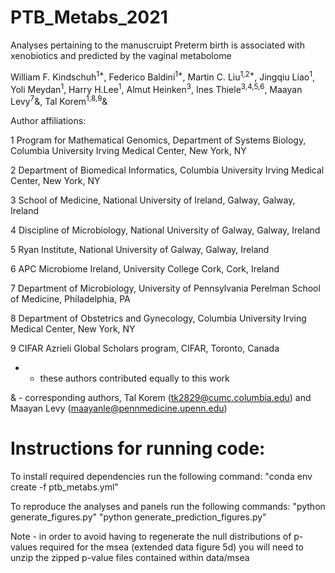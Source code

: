 # PTB_Metabs_2021
Analyses pertaining to the manuscruipt Preterm birth is associated with xenobiotics and predicted by the vaginal metabolome

William F. Kindschuh<sup>1*</sup>, Federico Baldini<sup>1*</sup>, Martin C. Liu<sup>1,2*</sup>, Jingqiu Liao<sup>1</sup>, Yoli Meydan<sup>1</sup>, 
Harry H.Lee<sup>1</sup>, Almut Heinken<sup>3</sup>, Ines Thiele<sup>3,4,5,6</sup>, Maayan Levy<sup>7</sup>&, Tal Korem<sup>1,8,9</sup>&

Author affiliations:

1 Program for Mathematical Genomics, Department of Systems Biology, Columbia University Irving Medical Center, New York, NY

2 Department of Biomedical Informatics, Columbia University Irving Medical Center, New York, NY

3 School of Medicine, National University of Ireland, Galway, Galway, Ireland

4 Discipline of Microbiology, National University of Galway, Galway, Ireland

5 Ryan Institute, National University of Galway, Galway, Ireland

6 APC Microbiome Ireland, University College Cork, Cork, Ireland

7 Department of Microbiology, University of Pennsylvania Perelman School of Medicine, Philadelphia, PA

8 Department of Obstetrics and Gynecology, Columbia University Irving Medical Center, New York, NY

9 CIFAR Azrieli Global Scholars program, CIFAR, Toronto, Canada

* - these authors contributed equally to this work

& - corresponding authors, Tal Korem (tk2829@cumc.columbia.edu) and Maayan Levy (maayanle@pennmedicine.upenn.edu)

# Instructions for running code:

To install required dependencies run the following command:
"conda env create -f ptb_metabs.yml"

To reproduce the analyses and panels run the following commands:
"python generate_figures.py"
"python generate_prediction_figures.py"

Note - in order to avoid having to regenerate the null distributions of p-values required for the msea (extended data figure 5d) you will need to unzip the zipped p-value files contained within data/msea 
